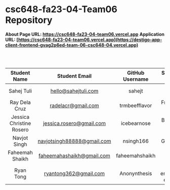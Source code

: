 # csc648-fa23-04-Team06 Repository

**About Page URL: https://csc648-fa23-04-team06.vercel.app**
**Application URL: [https://csc648-fa23-04-team06.vercel.app](https://destigo-app-client-frontend-gvag2p6ed-team-06-csc648-04.vercel.app)**

<br><br>


| Student Name | Student Email | GitHub Username | Student's role |
| :----------: | :-----------: | :-------------: | :------------: |
|   Sahej Tuli    | hello@sahejtuli.com |      sahejt       |  Team Lead   |
|   Ray Dela Cruz   | radelacr@gmail.com |      trmbeefflavor       |  Front-end Lead   |
|  Jessica Christine Rosero  | jessica.rosero@gmail.com|      icebearnose       |  Back-end Lead  |
|   Navjot Singh   | navjotsingh88888@gmail.com |      nsingh166       |  Git Master   |
|   Faheemah Shaikh   | faheemahashaikh@gmail.com |      faheemahshaikh      |  Scrum Master   |
|  Ryan Tong  | ryantong362@gmail.com |      Anonynthesis       |  Front-end/Back-end Dev   |


